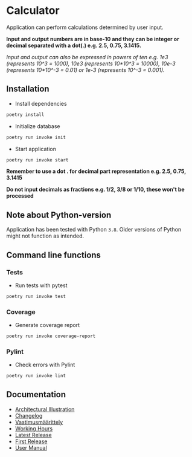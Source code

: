 # Calculator
Application can perform calculations determined by user input.  

**Input and output numbers are in base-10 and they can be integer or decimal separated with a dot(.) e.g. 2.5, 0.75, 3.1415.**  

*Input and output can also be expressed in powers of ten e.g. 1e3 (represents 10^3 = 1000), 10e3 (represents 10\*10^3 = 10000), 10e-3 (represents 10\*10^-3 = 0.01) or 1e-3 (represents 10^-3 = 0.001).*


## Installation
- Install dependencies
```bash
poetry install
```

- Initialize database
```bash
poetry run invoke init
```

- Start application
```bash
poetry run invoke start
```

**Remember to use a dot . for decimal part representation e.g. 2.5, 0.75, 3.1415**

**Do not input decimals as fractions e.g. 1/2, 3/8 or 1/10, these won't be processed**

## Note about Python-version

Application has been tested with Python `3.8`.  Older versions of Python might not function as intended.

## Command line functions

### Tests
- Run tests with pytest
```bash
poetry run invoke test
```

### Coverage
- Generate coverage report
```bash
poetry run invoke coverage-report
```

### Pylint
- Check errors with Pylint
```bash
poetry run invoke lint
```

## Documentation

- [Architectural Illustration](https://github.com/n0spoon/ot-harjoitustyo/blob/master/dokumentaatio/arkkitehtuuri.md)
- [Changelog](https://github.com/n0spoon/ot-harjoitustyo/blob/master/dokumentaatio/changelog.md)
- [Vaatimusmäärittely](https://github.com/n0spoon/ot-harjoitustyo/blob/master/dokumentaatio/vaatimusmaarittely.md)
- [Working Hours](https://github.com/n0spoon/ot-harjoitustyo/blob/master/dokumentaatio/tuntikirjanpito.md)
- [Latest Release](https://github.com/n0spoon/ot-harjoitustyo/releases/latest)
- [First Release](https://github.com/n0spoon/ot-harjoitustyo/releases/tag/viikko5)
- [User Manual](https://github.com/n0spoon/ot-harjoitustyo/blob/master/dokumentaatio/kayttoohje.md)
